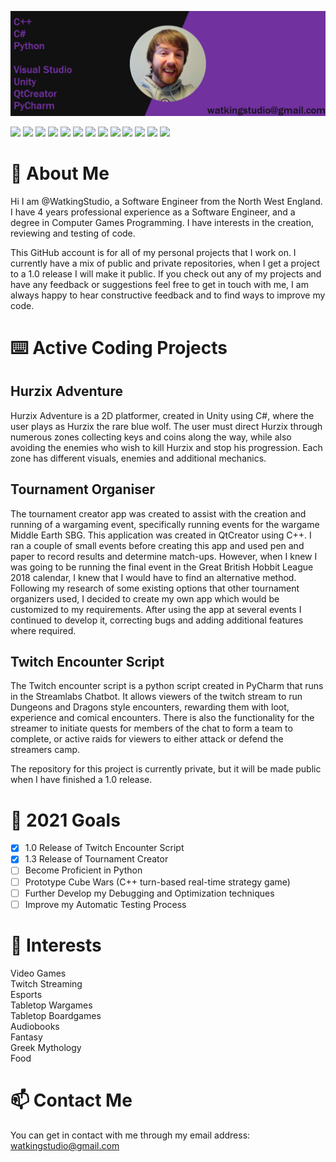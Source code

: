 ![alt-text](https://github.com/WatkingStudio/WatkingStudio/blob/main/GitHubHeader.png "Github Header")

![](https://img.shields.io/badge/Code-C++-informational?style=flat&logo=<LOGO_NAME>&logoColor=white&color=2bbc8a)
![](https://img.shields.io/badge/Code-C_Sharp-informational?style=flat&logo=<LOGO_NAME>&logoColor=white&color=2bbc8a)
![](https://img.shields.io/badge/Code-Python-informational?style=flat&logo=<LOGO_NAME>&logoColor=white&color=2bbc8a)
![](https://img.shields.io/badge/Editor-Visual_Studio-informational?style=flat&logo=<LOGO_NAME>&logoColor=white&color=2B7CBC)
![](https://img.shields.io/badge/Editor-Unity-informational?style=flat&logo=<LOGO_NAME>&logoColor=white&color=2B7CBC)
![](https://img.shields.io/badge/Editor-QtCreator-informational?style=flat&logo=<LOGO_NAME>&logoColor=white&color=2B7CBC)
![](https://img.shields.io/badge/Editor-PyCharm-informational?style=flat&logo=<LOGO_NAME>&logoColor=white&color=2B7CBC)
![](https://img.shields.io/badge/Tool-GitHub-informational?style=flat&logo=<LOGO_NAME>&logoColor=white&color=BC2B41)
![](https://img.shields.io/badge/Tool-GitLab-informational?style=flat&logo=<LOGO_NAME>&logoColor=white&color=BC2B41)
![](https://img.shields.io/badge/Tool-GIMP-informational?style=flat&logo=<LOGO_NAME>&logoColor=white&color=BC2B41)
![](https://img.shields.io/badge/Tool-Google_Sheets-informational?style=flat&logo=<LOGO_NAME>&logoColor=white&color=BC2B41)
![](https://img.shields.io/badge/Tool-Google_Docs-informational?style=flat&logo=<LOGO_NAME>&logoColor=white&color=BC2B41)
![](https://img.shields.io/badge/Tool-Microsoft_Office-informational?style=flat&logo=<LOGO_NAME>&logoColor=white&color=BC2B41)

# 👋 About Me
Hi I am @WatkingStudio, a Software Engineer from the North West England. I have 4 years professional experience as a Software Engineer, and a degree in Computer Games Programming. I have interests in the creation, reviewing and testing of code.  

This GitHub account is for all of my personal projects that I work on. I currently have a mix of public and private repositories, when I get a project to a 1.0 release I will make it public. If you check out any of my projects and have any feedback or suggestions feel free to get in touch with me, I am always happy to hear constructive feedback and to find ways to improve my code.
# ⌨️ Active Coding Projects
## Hurzix Adventure
Hurzix Adventure is a 2D platformer, created in Unity using C#, where the user plays as Hurzix the rare blue wolf. The user must direct Hurzix through numerous zones collecting keys and coins along the way, while also avoiding the enemies who wish to kill Hurzix and stop his progression. Each zone has different visuals, enemies and additional mechanics.
## Tournament Organiser
The tournament creator app was created to assist with the creation and running of a wargaming event, specifically running events for the wargame Middle Earth SBG. This application was created in QtCreator using C++. I ran a couple of small events before creating this app and used pen and paper to record results and determine match-ups. However, when I knew I was going to be running the final event in the Great British Hobbit League 2018 calendar, I knew that I would have to find an alternative method. Following my research of some existing options that other tournament organizers used, I decided to create my own app which would be customized to my requirements. After using the app at several events I continued to develop it, correcting bugs and adding additional features where required.
## Twitch Encounter Script
The Twitch encounter script is a python script created in PyCharm that runs in the Streamlabs Chatbot. It allows viewers of the twitch stream to run Dungeons and Dragons style encounters, rewarding them with loot, experience and comical encounters. There is also the functionality for the streamer to initiate quests for members of the chat to form a team to complete, or active raids for viewers to either attack or defend the streamers camp.

The repository for this project is currently private, but it will be made public when I have finished a 1.0 release.
# 💭 2021 Goals
- [x] 1.0 Release of Twitch Encounter Script
- [x] 1.3 Release of Tournament Creator
- [ ] Become Proficient in Python
- [ ] Prototype Cube Wars (C++ turn-based real-time strategy game)
- [ ] Further Develop my Debugging and Optimization techniques
- [ ] Improve my Automatic Testing Process
# 👀 Interests
Video Games  
Twitch Streaming  
Esports  
Tabletop Wargames  
Tabletop Boardgames  
Audiobooks  
Fantasy  
Greek Mythology  
Food
# 📫 Contact Me
You can get in contact with me through my email address: watkingstudio@gmail.com

<!---
WatkingStudio/WatkingStudio is a ✨ special ✨ repository because its `README.md` (this file) appears on your GitHub profile.
You can click the Preview link to take a look at your changes.
--->
